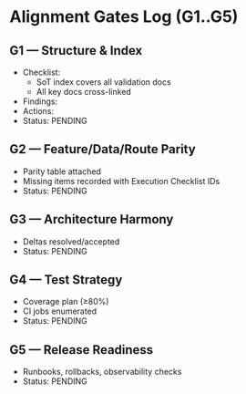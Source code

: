 # Alignment Gates Log (G1..G5)

## G1 — Structure & Index
- Checklist:
  - SoT index covers all validation docs
  - All key docs cross-linked
- Findings:
- Actions:
- Status: PENDING

## G2 — Feature/Data/Route Parity
- Parity table attached
- Missing items recorded with Execution Checklist IDs
- Status: PENDING

## G3 — Architecture Harmony
- Deltas resolved/accepted
- Status: PENDING

## G4 — Test Strategy
- Coverage plan (≥80%)
- CI jobs enumerated
- Status: PENDING

## G5 — Release Readiness
- Runbooks, rollbacks, observability checks
- Status: PENDING